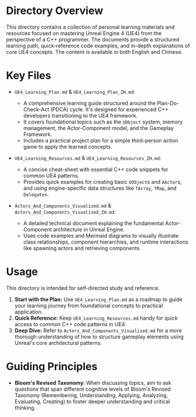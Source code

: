 # Directory Overview

This directory contains a collection of personal learning materials and resources focused on mastering Unreal Engine 4 (UE4) from the perspective of a C++ programmer. The documents provide a structured learning path, quick-reference code examples, and in-depth explanations of core UE4 concepts. The content is available in both English and Chinese.

# Key Files

*   `UE4_Learning_Plan.md` & `UE4_Learning_Plan_ZH.md`:
    *   A comprehensive learning guide structured around the Plan-Do-Check-Act (PDCA) cycle. It's designed for experienced C++ developers transitioning to the UE4 framework.
    *   It covers foundational topics such as the `UObject` system, memory management, the Actor-Component model, and the Gameplay Framework.
    *   Includes a practical project plan for a simple third-person action game to apply the learned concepts.

*   `UE4_Learning_Resources.md` & `UE4_Learning_Resources_ZH.md`:
    *   A concise cheat-sheet with essential C++ code snippets for common UE4 patterns.
    *   Provides quick examples for creating basic `UObject`s and `AActor`s, and using engine-specific data structures like `TArray`, `TMap`, and `Delegates`.

*   `Actors_And_Components_Visualized.md` & `Actors_And_Components_Visualized_ZH.md`:
    *   A detailed technical document explaining the fundamental Actor-Component architecture in Unreal Engine.
    *   Uses code examples and Mermaid diagrams to visually illustrate class relationships, component hierarchies, and runtime interactions like spawning actors and retrieving components.

# Usage

This directory is intended for self-directed study and reference.

1.  **Start with the Plan:** Use `UE4_Learning_Plan.md` as a roadmap to guide your learning journey from foundational concepts to practical application.
2.  **Quick Reference:** Keep `UE4_Learning_Resources.md` handy for quick access to common C++ code patterns in UE4.
3.  **Deep Dive:** Refer to `Actors_And_Components_Visualized.md` for a more thorough understanding of how to structure gameplay elements using Unreal's core architectural patterns.

# Guiding Principles

*   **Bloom's Revised Taxonomy**: When discussing topics, aim to ask questions that span different cognitive levels of Bloom's Revised Taxonomy (Remembering, Understanding, Applying, Analyzing, Evaluating, Creating) to foster deeper understanding and critical thinking.
